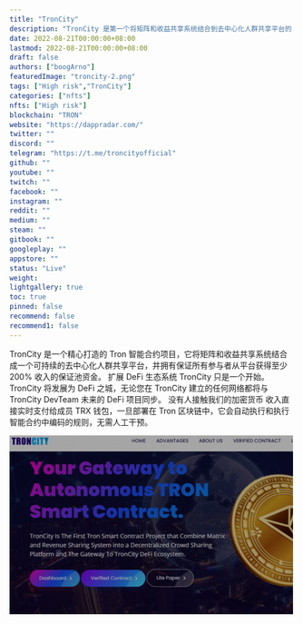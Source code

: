 ```yaml
---
title: "TronCity"
description: "TronCity 是第一个将矩阵和收益共享系统结合到去中心化人群共享平台的 Tron 智能合约项目"
date: 2022-08-21T00:00:00+08:00
lastmod: 2022-08-21T00:00:00+08:00
draft: false
authors: ["boogArno"]
featuredImage: "troncity-2.png"
tags: ["High risk","TronCity"]
categories: ["nfts"]
nfts: ["High risk"]
blockchain: "TRON"
website: "https://dappradar.com/"
twitter: ""
discord: ""
telegram: "https://t.me/troncityofficial"
github: ""
youtube: ""
twitch: ""
facebook: ""
instagram: ""
reddit: ""
medium: ""
steam: ""
gitbook: ""
googleplay: ""
appstore: ""
status: "Live"
weight: 
lightgallery: true
toc: true
pinned: false
recommend: false
recommend1: false
---
```

TronCity 是一个精心打造的 Tron 智能合约项目，它将矩阵和收益共享系统结合成一个可持续的去中心化人群共享平台，并拥有保证所有参与者从平台获得至少 200% 收入的保证池资金。
扩展 DeFi 生态系统
TronCity 只是一个开始。 TronCity 将发展为 DeFi 之城，无论您在 TronCity 建立的任何网络都将与 TronCity DevTeam 未来的 DeFi 项目同步。
没有人接触我们的加密货币
收入直接实时支付给成员 TRX 钱包，一旦部署在 Tron 区块链中，它会自动执行和执行智能合约中编码的规则，无需人工干预。

![troncity-dapp-high-risk-tron-image1-500x315_1ecc40a1cb3dfce9ed241e25098d3b1c](troncity-dapp-high-risk-tron-image1-500x315_1ecc40a1cb3dfce9ed241e25098d3b1c.png)